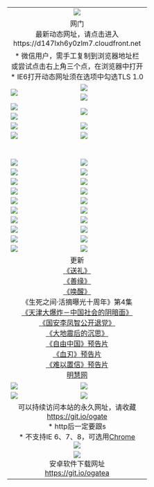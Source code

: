 ﻿<table>
  <tr></tr>
  <tr><td colspan=2 align=center><img src="https://cloud.githubusercontent.com/assets/11880933/13434984/f430fae2-e012-11e5-814f-c2df1e82b247.jpg" /></td></tr>
  <tr><td colspan=2 align=center>网门<br>最新动态网址，请点击进入
<br>https://d147lxh6y0zlm7.cloudfront.net
    </td>
  </tr>
  <tr>
    <td colspan=2 align=center>* 微信用户，需手工复制到浏览器地址栏<br>或尝试点击右上角三个点，在浏览器中打开
    <br>* IE6打开动态网址须在选项中勾选TLS 1.0</td>
  </tr>
  <tr>
    <td rowspan=2><a href="https://d147lxh6y0zlm7.cloudfront.net/ogUP.aspx?name=11DKC.mp4&list=11DKC" target="_blank"><img src="https://d147lxh6y0zlm7.cloudfront.net/Up/11DKC1.jpg" /></a></td> 
    <td><div><a href="https://d147lxh6y0zlm7.cloudfront.net/ogUP.aspx?name=LRWS.mp4&list=LRWS" target="_blank"><img src="https://d147lxh6y0zlm7.cloudfront.net/Up/LRWS.jpg" /></a></td>
   </tr>
  <tr>
    <td><a href="https://d147lxh6y0zlm7.cloudfront.net/ogNiceVedio.aspx" target="_blank"><img src="https://d147lxh6y0zlm7.cloudfront.net/Up/11TGKDY.jpg" /></a></td>
  </tr>
  <tr>
    <td><a href="https://d147lxh6y0zlm7.cloudfront.net/ogUP.aspx?name=JQR.mp4&count=2" target="_blank"><img src="https://d147lxh6y0zlm7.cloudfront.net/Up/JQR.jpg" /></a></td>   
    <td rowspan=2><a href="https://d147lxh6y0zlm7.cloudfront.net/ogUP.aspx?name=JP.mp4&count=9" target="_blank"><img src="https://d147lxh6y0zlm7.cloudfront.net/Up/JP.jpg" /></td>
  </tr>
  <tr>
    <td><a href="https://d147lxh6y0zlm7.cloudfront.net/ogUP.aspx?name=WH.mp4" target="_blank"><img src="https://d147lxh6y0zlm7.cloudfront.net/Up/WH.jpg" /></a></td>
  </tr>
  <tr>
    <td><a href="https://d147lxh6y0zlm7.cloudfront.net/ogUP.aspx?name=SSZJ.mp4&list=SSZJ" target="_blank"><img src="https://d147lxh6y0zlm7.cloudfront.net/Up/SSZJ.jpg" /></a></td>
    <td><a href="https://d147lxh6y0zlm7.cloudfront.net/ogUP.aspx?name=1XQK.mp4&count=13" target="_blank"><img src="https://d147lxh6y0zlm7.cloudfront.net/Up/1XQK.jpg" /></a</td>
  </tr>
  <tr>
    <td><a href="https://d147lxh6y0zlm7.cloudfront.net/ogUP.aspx?name=ZY.mp4&count=2015|16" target="_blank"><img src="https://d147lxh6y0zlm7.cloudfront.net/Up/ZY.jpg" /></a</td>
    <td><a href="https://d147lxh6y0zlm7.cloudfront.net/ogUP.aspx?name=XTFY.mp4&count=B|2,A|24" target="_blank"><img src="https://d147lxh6y0zlm7.cloudfront.net/Up/XTFY.jpg" /></a></td>
  </tr>
  <tr height="40">
  </tr>
  <tr>
    <td><a href="https://d147lxh6y0zlm7.cloudfront.net/ogUP.aspx?name=4SQQ.mp4&list=4SQQ" target="_blank"><img src="https://d147lxh6y0zlm7.cloudfront.net/Up/4SQQ0.jpg"/></a></td>
    <td><a href="https://d147lxh6y0zlm7.cloudfront.net/ogUP.aspx?name=4SHQ.mp4&list=4SHQ" target="_blank"><img src="https://d147lxh6y0zlm7.cloudfront.net/Up/4SHQ0.jpg"/></a></td>
  </tr>
  <tr>
    <td><a href="https://d147lxh6y0zlm7.cloudfront.net/ogUP.aspx?name=4SZG.mp4&list=4SZG" target="_blank"><img src="https://d147lxh6y0zlm7.cloudfront.net/Up/4SZG0.jpg"/></a></td>
    <td><a href="https://d147lxh6y0zlm7.cloudfront.net/ogUP.aspx?name=4SDJ.mp4&list=4SDJ" target="_blank"><img src="https://d147lxh6y0zlm7.cloudfront.net/Up/4SDJ0.jpg"/></a></td>
  </tr>
  <tr>
    <td><a href="https://d147lxh6y0zlm7.cloudfront.net/ogUP.aspx?name=4SGX.mp4&list=4SGX" target="_blank"><img src="https://d147lxh6y0zlm7.cloudfront.net/Up/4SGX0.jpg"/></a></td>
    <td><a href="https://d147lxh6y0zlm7.cloudfront.net/ogUP.aspx?name=4SHD.mp4&list=4SHD" target="_blank"><img src="https://d147lxh6y0zlm7.cloudfront.net/Up/4SHD0.jpg"/></a></td>
  </tr>
  <tr>
    <td><a href="https://d147lxh6y0zlm7.cloudfront.net/ogUP.aspx?name=4CTX.mp4&list=4CTX" target="_blank"><img src="https://d147lxh6y0zlm7.cloudfront.net/Up/4CTX0.jpg"/></a></td>
    <td><a href="https://d147lxh6y0zlm7.cloudfront.net/ogUP.aspx?name=4CWZ.mp4&list=4CWZ" target="_blank"><img src="https://d147lxh6y0zlm7.cloudfront.net/Up/4CWZ0.jpg"/></a></td>
  </tr>
  <tr>
    <td><a href="https://d147lxh6y0zlm7.cloudfront.net/onUP.aspx?name=https://d25hxnyejux8es.cloudfront.net/" target="_blank"><img src="https://d147lxh6y0zlm7.cloudfront.net/Up/0DTW.jpg"/></a></td>
    <td><a href="https://d147lxh6y0zlm7.cloudfront.net/onUP.aspx?name=https://d240ns8up8earz.cloudfront.net/acenter/" target="_blank"><img src="https://d147lxh6y0zlm7.cloudfront.net/Up/0TDW.jpg" /></a></td>
  </tr>
  <tr>
    <td><a href="https://d147lxh6y0zlm7.cloudfront.net/onUP.aspx?name=https://d4508d6vomz2p.cloudfront.net/gb/nsc413.htm" target="_blank"><img src="https://d147lxh6y0zlm7.cloudfront.net/Up/0DJY.jpg" /></a></td>
    <td><a href="https://d147lxh6y0zlm7.cloudfront.net/onUP.aspx?name=https://d3bxwq7vzudb5l.cloudfront.net/xtr/gb/prog204.html" target="_blank"><img src="https://d147lxh6y0zlm7.cloudfront.net/Up/0XTR.jpg" /></a></td>
  </tr>
  <tr>
    <td><a href="https://d147lxh6y0zlm7.cloudfront.net/onUP.aspx?name=https://d3aj00iefsmfgc.cloudfront.net/" target="_blank"><img src="https://d147lxh6y0zlm7.cloudfront.net/Up/0MHW.jpg" /></a></td>
    <td><a href="https://d147lxh6y0zlm7.cloudfront.net/onUP.aspx?name=https://d1sbg9daat0zu5.cloudfront.net/" target="_blank"><img src="https://d147lxh6y0zlm7.cloudfront.net/Up/0ZJW.jpg" /></a></td>
  </tr>
  <tr>
    <td><a href="https://d147lxh6y0zlm7.cloudfront.net/ogUP.aspx?name=0FG.zip" target="_blank"><img src="https://d147lxh6y0zlm7.cloudfront.net/Up/0FG.jpg" /></a></td>
    <td><a href="https://d147lxh6y0zlm7.cloudfront.net/ogUP.aspx?name=0FGA.apk" target="_blank"><img src="https://d147lxh6y0zlm7.cloudfront.net/Up/0FGA.jpg" /></a></td>
  </tr>
  <tr>
    <td><a href="https://d147lxh6y0zlm7.cloudfront.net/ogUP.aspx?name=0U.zip" target="_blank"><img src="https://d147lxh6y0zlm7.cloudfront.net/Up/0U.jpg" /></a></td>
    <td><a href="https://d147lxh6y0zlm7.cloudfront.net/ogUP.aspx?name=0UA.apk" target="_blank"><img src="https://d147lxh6y0zlm7.cloudfront.net/Up/0UA.jpg" /></a></td>
  </tr>
  <tr>
    <td><a href="https://d147lxh6y0zlm7.cloudfront.net/ogUP.aspx?name=0iPPOTV.zip" target="_blank"><img src="https://d147lxh6y0zlm7.cloudfront.net/Up/0iPPOTV.jpg" /></a></td>
    <td><a href="https://d147lxh6y0zlm7.cloudfront.net/ogUP.aspx?name=0iNTD.apk" target="_blank"><img src="https://d147lxh6y0zlm7.cloudfront.net/Up/0iNTD.jpg" /></a></td>
  </tr>
  <tr>
    <td colspan=2 align=center>更新<br>
      <a href="https://d147lxh6y0zlm7.cloudfront.net/ogUP.aspx?name=4ESL.mp4" target="_blank">《送礼》</a><br>
      <a href="https://d147lxh6y0zlm7.cloudfront.net/ogUP.aspx?name=4ESY.mp4" target="_blank">《善缘》</a><br>
      <a href="https://d147lxh6y0zlm7.cloudfront.net/ogUP.aspx?name=4EHX.mp4" target="_blank">《唤醒》</a><br>
      《生死之间·活摘曝光十周年》第4集</a><br>
      <a href="https://d147lxh6y0zlm7.cloudfront.net/ogUP.aspx?name=4TJDBZ.mp4" target="_blank">《天津大爆炸－中国社会的阴暗面》</a><br>
      <a href="https://d147lxh6y0zlm7.cloudfront.net/ogUP.aspx?name=4LFZ.mp4" target="_blank">《国安李凤智公开退党》</a><br>
      <a href="https://d147lxh6y0zlm7.cloudfront.net/ogUP.aspx?name=4DDZHDCS.mp4" target="_blank">《大地震后的沉思》</a><br>
      <a href="https://d147lxh6y0zlm7.cloudfront.net/ogUP.aspx?name=11ZYZG0.mp4" target="_blank">《自由中国》预告片</a><br>
      <a href="https://d147lxh6y0zlm7.cloudfront.net/ogUP.aspx?name=11XR.mp4" target="_blank">《血刃》预告片</a><br>
      <a href="https://d147lxh6y0zlm7.cloudfront.net/ogUP.aspx?name=11NYZX.mp4&count=2" target="_blank">《难以置信》预告片</a><br>
      <a href="https://d147lxh6y0zlm7.cloudfront.net/onUP.aspx?name=https://www.minghui.org/" target="_blank">明慧网</a></td>
    </td>
  </tr>
  <tr>
    <td><a href="https://d147lxh6y0zlm7.cloudfront.net/ogNice.aspx" target="_blank"><img src="https://cloud.githubusercontent.com/assets/11880933/13720378/f84bb392-e841-11e5-8739-815049dd6ff8.jpg" /></a></td>
    <td><a href="https://d147lxh6y0zlm7.cloudfront.net/onCO.aspx?ob=600事物&op=增删改&args=WH1~%23类型6新闻%7c%23类型6评论&mode=" target="_blank"><img src="https://cloud.githubusercontent.com/assets/11880933/13720380/04d76a16-e842-11e5-8833-e627daa88802.jpg" /></a></td> 
  </tr>
  <tr>
    <td><a href="https://d147lxh6y0zlm7.cloudfront.net/ogDY.aspx" target="_blank"><img src="https://cloud.githubusercontent.com/assets/11880933/13720384/11817090-e842-11e5-9571-7dc2f1af9f42.jpg" /></a></td>
    <td><a href="https://d147lxh6y0zlm7.cloudfront.net/ogST.aspx" target="_blank"><img src="https://cloud.githubusercontent.com/assets/11880933/13720385/1467ea3c-e842-11e5-86df-c96c9a556aaf.jpg" /></a></td> 
  </tr>
  <!--tr>
    <td colspan=2 align=center>
      <微信可扫描以下临时二维码<br/>https://bit.ly/1mBQHW8<br/><a href="https://d147lxh6y0zlm7.cloudfront.net/Up/0WMGDL3.png" target="_blank"><img src="https://d147lxh6y0zlm7.cloudfront.net/Up/0WMGD3.png"/></a>
  </tr-->
  <tr>
    <td colspan=2 align=center>可以持续访问本站的永久网址，请收藏<br/><a href="https://git.io/ogate" target="_blank">https://git.io/ogate</a><br/>* http后一定要跟s<br/>* 不支持IE 6、7、8，可选用<a href="http://www.odisk.org/Upload/0ChromePortable.zip">Chrome</a><br/><a href="https://d147lxh6y0zlm7.cloudfront.net/Up/0WMGDL2.png" target="_blank"><img src="https://d147lxh6y0zlm7.cloudfront.net/Up/0WMGD2.png"/></a></td>
  </tr>
  <tr>
    <td colspan=2 align=center><a href="https://d147lxh6y0zlm7.cloudfront.net/ogUP.aspx?name=0oGate.apk" target="_blank"><img src="https://cloud.githubusercontent.com/assets/11880933/13720399/75e143ee-e842-11e5-9f0a-1421f423c80f.jpg" /></a><br>安卓软件下载网址<br><a href="https://git.io/ogatea">https://git.io/ogatea</a></td>
  </tr>
  <!--tr>
    <td colspan=2 align=center>可能失效的动态网址
    </td>
  </tr-->
</table>
